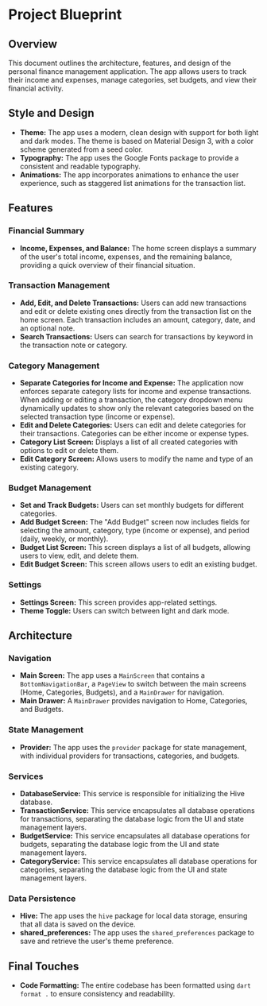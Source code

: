# Project Blueprint

## Overview

This document outlines the architecture, features, and design of the personal finance management application. The app allows users to track their income and expenses, manage categories, set budgets, and view their financial activity.

## Style and Design

- **Theme:** The app uses a modern, clean design with support for both light and dark modes. The theme is based on Material Design 3, with a color scheme generated from a seed color.
- **Typography:** The app uses the Google Fonts package to provide a consistent and readable typography.
- **Animations:** The app incorporates animations to enhance the user experience, such as staggered list animations for the transaction list.

## Features

### Financial Summary

- **Income, Expenses, and Balance:** The home screen displays a summary of the user's total income, expenses, and the remaining balance, providing a quick overview of their financial situation.

### Transaction Management

- **Add, Edit, and Delete Transactions:** Users can add new transactions and edit or delete existing ones directly from the transaction list on the home screen. Each transaction includes an amount, category, date, and an optional note.
- **Search Transactions:** Users can search for transactions by keyword in the transaction note or category.

### Category Management

- **Separate Categories for Income and Expense:** The application now enforces separate category lists for income and expense transactions. When adding or editing a transaction, the category dropdown menu dynamically updates to show only the relevant categories based on the selected transaction type (income or expense).
- **Edit and Delete Categories:** Users can edit and delete categories for their transactions. Categories can be either income or expense types.
- **Category List Screen:** Displays a list of all created categories with options to edit or delete them.
- **Edit Category Screen:** Allows users to modify the name and type of an existing category.

### Budget Management

- **Set and Track Budgets:** Users can set monthly budgets for different categories.
- **Add Budget Screen:** The "Add Budget" screen now includes fields for selecting the amount, category, type (income or expense), and period (daily, weekly, or monthly).
- **Budget List Screen:** This screen displays a list of all budgets, allowing users to view, edit, and delete them.
- **Edit Budget Screen:** This screen allows users to edit an existing budget.

### Settings

- **Settings Screen:** This screen provides app-related settings.
- **Theme Toggle:** Users can switch between light and dark mode.

## Architecture

### Navigation

- **Main Screen:** The app uses a `MainScreen` that contains a `BottomNavigationBar`, a `PageView` to switch between the main screens (Home, Categories, Budgets), and a `MainDrawer` for navigation.
- **Main Drawer:** A `MainDrawer` provides navigation to Home, Categories, and Budgets.

### State Management

- **Provider:** The app uses the `provider` package for state management, with individual providers for transactions, categories, and budgets.

### Services

- **DatabaseService:** This service is responsible for initializing the Hive database.
- **TransactionService:** This service encapsulates all database operations for transactions, separating the database logic from the UI and state management layers.
- **BudgetService:** This service encapsulates all database operations for budgets, separating the database logic from the UI and state management layers.
- **CategoryService:** This service encapsulates all database operations for categories, separating the database logic from the UI and state management layers.

### Data Persistence

- **Hive:** The app uses the `hive` package for local data storage, ensuring that all data is saved on the device.
- **shared_preferences:** The app uses the `shared_preferences` package to save and retrieve the user's theme preference.

## Final Touches

- **Code Formatting:** The entire codebase has been formatted using `dart format .` to ensure consistency and readability.
